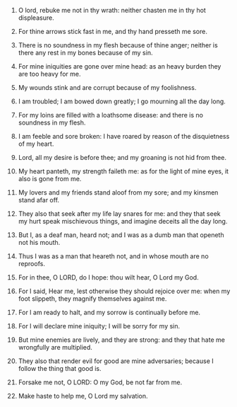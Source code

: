 1. O lord, rebuke me not in thy wrath: neither chasten me in thy hot
displeasure.

2. For thine arrows stick fast in me, and thy hand presseth me sore.

3. There is no soundness in my flesh because of thine anger; neither
is there any rest in my bones because of my sin.

4. For mine iniquities are gone over mine head: as an heavy burden
they are too heavy for me.

5. My wounds stink and are corrupt because of my foolishness.

6. I am troubled; I am bowed down greatly; I go mourning all the day
long.

7. For my loins are filled with a loathsome disease: and there is no
soundness in my flesh.

8. I am feeble and sore broken: I have roared by reason of the
disquietness of my heart.

9. Lord, all my desire is before thee; and my groaning is not hid
from thee.

10. My heart panteth, my strength faileth me: as for the light of
mine eyes, it also is gone from me.

11. My lovers and my friends stand aloof from my sore; and my
kinsmen stand afar off.

12. They also that seek after my life lay snares for me: and they
that seek my hurt speak mischievous things, and imagine deceits all
the day long.

13. But I, as a deaf man, heard not; and I was as a dumb man that
openeth not his mouth.

14. Thus I was as a man that heareth not, and in whose mouth are no
reproofs.

15. For in thee, O LORD, do I hope: thou wilt hear, O Lord my God.

16. For I said, Hear me, lest otherwise they should rejoice over me:
when my foot slippeth, they magnify themselves against me.

17. For I am ready to halt, and my sorrow is continually before me.

18. For I will declare mine iniquity; I will be sorry for my sin.

19. But mine enemies are lively, and they are strong: and they that
hate me wrongfully are multiplied.

20. They also that render evil for good are mine adversaries;
because I follow the thing that good is.

21. Forsake me not, O LORD: O my God, be not far from me.

22. Make haste to help me, O Lord my salvation.